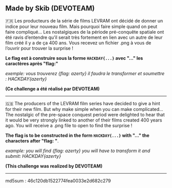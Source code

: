 Made by Skib (DEVOTEAM) 
--------------------------------------------------------------------------------------------------------------

🇫🇷 Les producteurs de la série de films LEVRAM ont décidé de donner un indice pour leur nouveau film. Mais pourquoi faire simple quand on peut faire compliqué…
Les nostalgiques de la période pré-conquête spatiale ont été ravis d’entendre qu’il serait très fortement en lien avec un autre de leur film créé il y a de ça 400 ans.
Vous recevez un fichier .png à vous de l’ouvrir pour trouver la surprise !


**Le flag est à construire sous la forme `HACKDAY{...}` avec "..." les caractères après "flag:"**

*exemple: vous trouverez {flag: azerty} il faudra le transformer et soumettre : HACKDAY{azerty}*

**(Ce challenge a été réalisé par DEVOTEAM)**

------------------------------------------------------------------------------------------------------------------------------------------------------------------------------
🇬🇧 The producers of the LEVRAM film series have decided to give a hint for their new film. But why make simple when you can make complicated...
The nostalgic of the pre-space conquest period were delighted to hear that it would be very strongly linked to another of their films created 400 years ago.
You will receive a .png file to open to find the surprise !


**The flag is to be constructed in the form `HACKDAY{...}` with "..." the characters after "flag: "**.

*example: you will find {flag: azerty} you will have to transform it and submit: HACKDAY{azerty}*
	
**(This challenge was realized by DEVOTEAM)**

------------------------------------------------------------------------------------------------------------------------------------------------------------------------------
md5sum : 46c120db1522774fea0033e2d682c279
